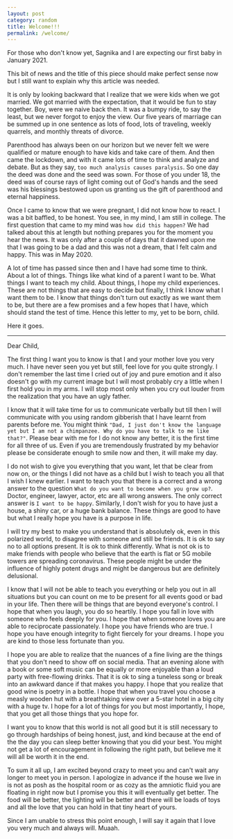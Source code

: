 ```yaml
---
layout: post
category: random
title: Welcome!!! 
permalink: /welcome/
---
```


For those who don't know yet, Sagnika and I are expecting our first baby in
January 2021.

This bit of news and the title of this piece should make perfect sense now but
I still want to explain why this article was needed. 

It is only by looking backward that I realize that we were kids when we got
married.  We got married with the expectation, that it would be fun to stay
together.  Boy, were we naive back then. It was a bumpy ride, to say the least,
but we never forgot to enjoy the view. Our five years of marriage can be summed
up in one sentence as lots of food, lots of traveling, weekly quarrels, and
monthly threats of divorce.

Parenthood has always been on our horizon but we never felt we were qualified
or mature enough to have kids and take care of them. And then came the
lockdown, and with it came lots of time to think and analyze and debate.  But
as they say, `too much analysis causes paralysis`.  So one day the deed was
done and the seed was sown. For those of you under 18, the deed was of course
rays of light coming out of God's hands and the seed was his blessings bestowed
upon us granting us the gift of parenthood and eternal happiness. 

Once I came to know that we were pregnant, I did not know how to react. I was a
bit baffled, to be honest.  You see, in my mind, I am still in college.  The
first question that came to my mind was `how did this happen?` We had talked
about this at length but nothing prepares you for the moment you hear the news.
It was only after a couple of days that it dawned upon me that I was going to
be a dad and this was not a dream, that I felt calm and happy. This was in May
2020.

A lot of time has passed since then and I have had some time to think.  About a
lot of things.  Things like what kind of a parent I want to be.  What things I
want to teach my child. About things, I hope my child experiences. These are
not things that are easy to decide but finally, I think I know what I want them
to be. I know that things don't turn out exactly as we want them to be, but
there are a few promises and a few hopes that I have, which should stand the
test of time. Hence this letter to my, yet to be born, child.

Here it goes.

---

Dear Child,

The first thing I want you to know is that I and your mother love you very
much. I have never seen you yet but still, feel love for you quite strongly. I
don't remember the last time I cried out of joy and pure emotion and it also
doesn't go with my current image but I will most probably cry a little when I
first hold you in my arms. I will stop most only when you cry out louder from
the realization that you have an ugly father.

I know that it will take time for us to communicate verbally but till then I
will communicate with you using random gibberish that I have learnt from
parents before me. You might think `"Dad, I just don't know the language yet
but I am not a chimpanzee. Why do you have to talk to me like that?"`.  Please
bear with me for I do not know any better, it is the first time for all three
of us. Even if you are tremendously frustrated by my behavior please be
considerate enough to smile now and then, it will make my day.

I do not wish to give you everything that you want, let that be clear from now
on, or the things I did not have as a child but I wish to teach you all that I
wish I knew earlier.  I want to teach you that there is a correct and a wrong
answer to the question `What do you want to become when you grow up?`. Doctor,
engineer, lawyer, actor, etc are all wrong answers. The only correct answer is
`I want to be happy`. Similarly, I don't wish for you to have just a house, a
shiny car, or a huge bank balance.  These things are good to have but what I
really hope you have is a purpose in life.

I will try my best to make you understand that is absolutely ok, even in this
polarized world, to disagree with someone and still be friends.  It is ok to
say no to all options present. It is ok to think differently. What is not ok is
to make friends with people who believe that the earth is flat or 5G mobile
towers are spreading coronavirus. These people might be under the influence of
highly potent drugs and might be dangerous but are definitely delusional.

I know that I will not be able to teach you everything or help you out in all
situations but you can count on me to be present for all events good or bad in
your life.  Then there will be things that are beyond everyone's control. I
hope that when you laugh, you do so heartily.  I hope you fall in love with
someone who feels deeply for you. I hope that when someone loves you are able
to reciprocate passionately.  I hope you have friends who are true. I hope you
have enough integrity to fight fiercely for your dreams.  I hope you are kind
to those less fortunate than you.

I hope you are able to realize that the nuances of a fine living are the things
that you don't need to show off on social media. That an evening alone with a
book or some soft music can be equally or more enjoyable than a loud party with
free-flowing drinks. That it is ok to sing a tuneless song or break into an
awkward dance if that makes you happy. I hope that you realize that good wine
is poetry in a bottle.  I hope that when you travel you choose a measly wooden
hut with a breathtaking view over a 5-star hotel in a big city with a huge tv.
I hope for a lot of things for you but most importantly, I hope, that you get
all those things that you hope for.

I want you to know that this world is not all good but it is still necessary to
go through hardships of being honest, just, and kind because at the end of the
the day you can sleep better knowing that you did your best.  You might not get
a lot of encouragement in following the right path, but believe me it will all
be worth it in the end.

To sum it all up, I am excited beyond crazy to meet you and can't wait any
longer to meet you in person.  I apologize in advance if the house we live in
is not as posh as the hospital room or as cozy as the amniotic fluid you are
floating in right now but I promise you this it will eventually get better.
The food will be better, the lighting will be better and there will be loads of
toys and all the love that you can hold in that tiny heart of yours.

Since I am unable to stress this point enough, I will say it again that I love
you very much and always will. Muaah.
